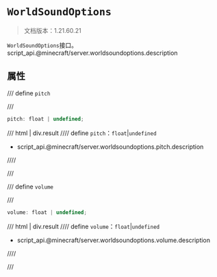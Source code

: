 # `WorldSoundOptions`

> 文档版本：1.21.60.21

`WorldSoundOptions`接口。script_api.@minecraft/server.worldsoundoptions.description

## 属性

/// define
`pitch`


///

```js
pitch: float | undefined;
```

/// html | div.result
//// define
`pitch`：`float`|`undefined`

- script_api.@minecraft/server.worldsoundoptions.pitch.description


////

///


/// define
`volume`


///

```js
volume: float | undefined;
```

/// html | div.result
//// define
`volume`：`float`|`undefined`

- script_api.@minecraft/server.worldsoundoptions.volume.description


////

///

